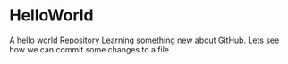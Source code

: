 # HelloWorld
A hello world Repository
Learning something new about GitHub. 
Lets see how we can commit some changes to a file.
